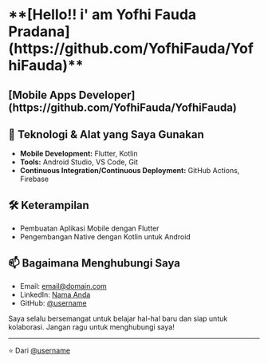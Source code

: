 <p align="center">
  <h1><b>**[Hello!! i' am Yofhi Fauda Pradana](https://github.com/YofhiFauda/YofhiFauda)**</b></h1>
</p>

<p align="center">
  <h2>[Mobile Apps Developer](https://github.com/YofhiFauda/YofhiFauda)</h2>
</p>

## 🔧 Teknologi & Alat yang Saya Gunakan

- **Mobile Development:** Flutter, Kotlin
- **Tools:** Android Studio, VS Code, Git
- **Continuous Integration/Continuous Deployment:** GitHub Actions, Firebase

## 🛠 Keterampilan

- Pembuatan Aplikasi Mobile dengan Flutter
- Pengembangan Native dengan Kotlin untuk Android

## 📫 Bagaimana Menghubungi Saya

- Email: [email@domain.com](mailto:email@domain.com)
- LinkedIn: [Nama Anda](https://linkedin.com/in/[username])
- GitHub: [@username](https://github.com/username)

Saya selalu bersemangat untuk belajar hal-hal baru dan siap untuk kolaborasi. Jangan ragu untuk menghubungi saya!

---

⭐️ Dari [@username](https://github.com/username)

